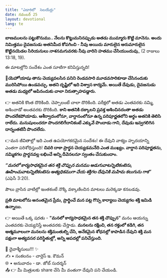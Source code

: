 ```yaml
---
title: "ఎడారిలో  సెలయేర్లు"
date: నవంబర్ 25
layout: devotional
lang: te
---
```


**బాణములను పట్టుకొనుము.. నేలను కొట్టుమనినప్పుడు అతడు ముమ్మారు కొట్టి మానెను. అందు నిమిత్తము దైవజనుడు అతనిమీద కోపగించి - నీవు అయిదు మారులైన ఆరుమారులైన కొట్టినయెడల సిరియనులు నాశనమగువరకు నీవు వారిని హతము చేసియుందువు**_ (2 రాజులు 13:18, 19). 

ఈ మాటల్లోని సందేశం ఎంత సూటిగా కనిపిస్తున్నది! 

**📖యెహోయాషు తాను చెయ్యవలసిన పనిని రెండవసారి మూడవసారికూడా చేసినందుకు మురిసిపోయి ఉండవచ్చు. అతని దృష్టిలో ఇది విశ్వాస కార్యమే. అయితే దేవుడు, దైవజనుడు అతడు మధ్యలో ఆపినందుకు చాలా నిరుత్సాహపడ్డారు.**

👉 అతనికి కొంత దొరికింది. చెప్పాలంటే చాలా దొరికింది. పరీక్షలో అతడు ఎంతవరకు నమ్మి, ఆశించాడో అంతవరకు దొరికింది. **కాని అతనికి దక్కాలని ప్రవక్త ఆశించినదంతా అతడు పొందలేకపోయాడు. ఆశీర్వాదంలోనూ, వాగ్దానంలోనూ ఉన్న పరిపూర్ణతలోని అర్థం అతనికి తెలిసి రాలేదు. మనుషులందరూ పొందగలిగేదానికంటే ఎక్కువే పొందాడు గాని, దేవుడు ఇవ్వగలిగిన దాన్నంతటినీ పొందలేదు.**

👉మన జీవితాల్లో ఇది ఎంత ఉపయోగకరమైన సందేశం! ఈ దేవుని వాక్యం హృదయాన్ని ఎంతగా పరిశోధిస్తుంది! 
**చివరి దాకా ప్రార్థన చెయ్యడమనేది ఎంత ముఖ్యం. వాగ్దాన పరిపూర్ణతను, నమ్మికగల ప్రార్థనవల్ల లభించే అన్ని దీవెనలనూ స్వంతం చేసుకుందాం.**

***“మనలో కార్యసాధకమైన తన శక్తి చొప్పున మనము అడుగువాటన్నిటికంటెను, ఊహించువాటన్నిటికంటెను అత్యధికముగా చేయ శక్తిగల దేవునికి మహిమ కలుగును గాక”*** (ఎఫెసీ 3:20).

పౌలు వ్రాసిన వాటిల్లో ఇంతకంటే నొక్కి వక్కాణించిన మాటలు మరెక్కడా కనబడవు. 

**ప్రతి మాటలోను అనంతమైన ప్రేమ, ప్రార్థించే మన పట్ల గొప్ప కార్యాలు చెయ్యగల శక్తి ఇమిడి ఉన్నాయి.**

👉 అయితే ఒక్క షరతు - **"మనలో కార్యసాధకమైన తన శక్తి చొప్పున”** మనం ఆయన్ను ఎంతవరకు చెయ్యనిస్తే అంతవరకు చేస్తాడు. 
**మనలను రక్షించి, తన రక్తంలో కడిగి, తన ఆత్మమూలంగా మనలను శక్తిమంతుల్ని చేసి, అనేకమైన శోధనల్లో కాపాడిన దేవుని శక్తి మన పక్షంగా అత్యవసర పరిస్థితుల్లో, అన్ని ఆపదల్లో పనిచేస్తుంది.**

<div class="blessing">🙏 <span class="bless-text">దైవాశ్శీసులు!!!</span> ✨</div>

<div class="credit">✍️ <span class="credit-text">▪ సంకలనం - చార్లెస్ ఇ. కౌమన్</span></div>
<div class="credit">🌐 <span class="credit-text">▪ అనువాదం - డా. జోబ్ సుదర్శన్</span></div>


<div class="share">📤 👉 <span class="share-text">మీ మిత్రులకు share చేసి మీ వంతుగా దేవుని పని చేయండి.</span></div>
